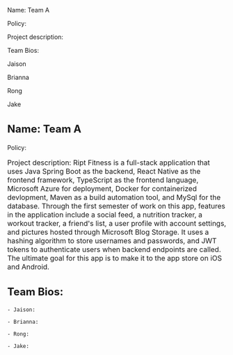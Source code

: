 Name: Team A

Policy:

Project description:

Team Bios:

Jaison

Brianna

Rong

Jake
<h2 style ="font-size:24px; font-weight:bold;"> Name: Team A</h2>

Policy:

<p style="font-size:16px;">Project description: Ript Fitness is a full-stack application that uses Java Spring Boot as the backend, React Native as the frontend framework, TypeScript as the frontend language, Microsoft Azure for deployment, Docker for containerized devlopment, Maven as a build automation tool, and MySql for the database. Through the first semester of work on this app, features in the application include a social feed, a nutrition tracker, a workout tracker, a friend's list, a user profile with account settings, and pictures hosted through Microsoft Blog Storage. It uses a hashing algorithm to store usernames and passwords, and JWT tokens to authenticate users when backend endpoints are called. The ultimate goal for this app is to make it to the app store on iOS and Android.</p>

<h2 style ="font-size:24px; font-weight:bold;">Team Bios: </h2>

	- Jaison: 

	- Brianna: 

	- Rong: 

	- Jake: 
